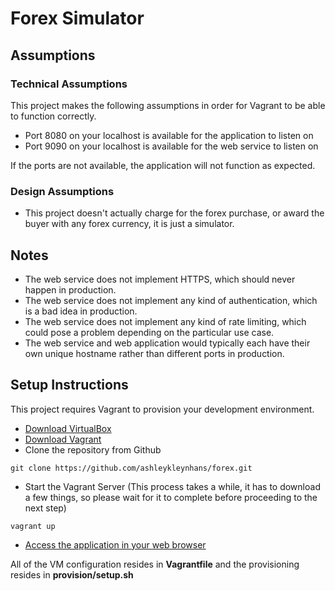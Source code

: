 # Forex Simulator

## Assumptions

### Technical Assumptions

This project makes the following assumptions in order for Vagrant to be able to function correctly.

+ Port 8080 on your localhost is available for the application to listen on
+ Port 9090 on your localhost is available for the web service to listen on

If the ports are not available, the application will not function as expected.

### Design Assumptions

+ This project doesn't actually charge for the forex purchase, or award the buyer with any forex currency, it is just a simulator.

## Notes

+ The web service does not implement HTTPS, which should never happen in production.
+ The web service does not implement any kind of authentication, which is a bad idea in production.
+ The web service does not implement any kind of rate limiting, which could pose a problem depending on the particular use case.
+ The web service and web application would typically each have their own unique hostname rather than different ports in production.

## Setup Instructions

This project requires Vagrant to provision your development environment.

+ [Download VirtualBox](https://www.virtualbox.org/wiki/Downloads)
+ [Download Vagrant](https://www.vagrantup.com/downloads.html)
+ Clone the repository from Github
```
git clone https://github.com/ashleykleynhans/forex.git
```
+ Start the Vagrant Server (This process takes a while, it has to download a few things, so please wait for it to complete before proceeding to the next step)
```
vagrant up
```
+ [Access the application in your web browser](http://127.0.0.1:8080)

All of the VM configuration resides in **Vagrantfile** and the provisioning resides in **provision/setup.sh**
